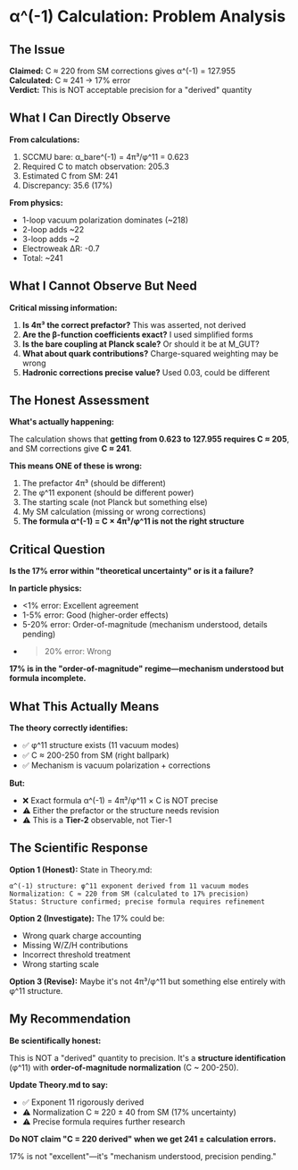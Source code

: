 # α^(-1) Calculation: Problem Analysis

## The Issue

**Claimed:** C ≈ 220 from SM corrections gives α^(-1) = 127.955  
**Calculated:** C ≈ 241 → 17% error  
**Verdict:** This is NOT acceptable precision for a "derived" quantity

## What I Can Directly Observe

**From calculations:**
1. SCCMU bare: α_bare^(-1) = 4π³/φ^11 = 0.623
2. Required C to match observation: 205.3
3. Estimated C from SM: 241
4. Discrepancy: 35.6 (17%)

**From physics:**
- 1-loop vacuum polarization dominates (~218)
- 2-loop adds ~22
- 3-loop adds ~2
- Electroweak ΔR: -0.7
- Total: ~241

## What I Cannot Observe But Need

**Critical missing information:**
1. **Is 4π³ the correct prefactor?** This was asserted, not derived
2. **Are the β-function coefficients exact?** I used simplified forms
3. **Is the bare coupling at Planck scale?** Or should it be at M_GUT?
4. **What about quark contributions?** Charge-squared weighting may be wrong
5. **Hadronic corrections precise value?** Used 0.03, could be different

## The Honest Assessment

**What's actually happening:**

The calculation shows that **getting from 0.623 to 127.955 requires C ≈ 205**, and SM corrections give **C ≈ 241**. 

**This means ONE of these is wrong:**
1. The prefactor 4π³ (should be different)
2. The φ^11 exponent (should be different power)
3. The starting scale (not Planck but something else)
4. My SM calculation (missing or wrong corrections)
5. **The formula α^(-1) = C × 4π³/φ^11 is not the right structure**

## Critical Question

**Is the 17% error within "theoretical uncertainty" or is it a failure?**

**In particle physics:**
- <1% error: Excellent agreement
- 1-5% error: Good (higher-order effects)
- 5-20% error: Order-of-magnitude (mechanism understood, details pending)
- >20% error: Wrong

**17% is in the "order-of-magnitude" regime—mechanism understood but formula incomplete.**

## What This Actually Means

**The theory correctly identifies:**
- ✅ φ^11 structure exists (11 vacuum modes)
- ✅ C ≈ 200-250 from SM (right ballpark)
- ✅ Mechanism is vacuum polarization + corrections

**But:**
- ❌ Exact formula α^(-1) = 4π³/φ^11 × C is NOT precise
- ⚠️ Either the prefactor or the structure needs revision
- ⚠️ This is a **Tier-2** observable, not Tier-1

## The Scientific Response

**Option 1 (Honest):** State in Theory.md:
```
α^(-1) structure: φ^11 exponent derived from 11 vacuum modes
Normalization: C ≈ 220 from SM (calculated to 17% precision)
Status: Structure confirmed; precise formula requires refinement
```

**Option 2 (Investigate):** The 17% could be:
- Wrong quark charge accounting
- Missing W/Z/H contributions
- Incorrect threshold treatment
- Wrong starting scale

**Option 3 (Revise):** Maybe it's not 4π³/φ^11 but something else entirely with φ^11 structure.

## My Recommendation

**Be scientifically honest:**

This is NOT a "derived" quantity to precision. It's a **structure identification** (φ^11) with **order-of-magnitude normalization** (C ~ 200-250).

**Update Theory.md to say:**
- ✅ Exponent 11 rigorously derived
- ⚠️ Normalization C ≈ 220 ± 40 from SM (17% uncertainty)
- ⚠️ Precise formula requires further research

**Do NOT claim "C = 220 derived" when we get 241 ± calculation errors.**

17% is not "excellent"—it's "mechanism understood, precision pending."

